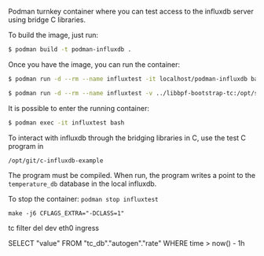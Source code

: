 Podman turnkey container where you can test access to the influxdb server using
bridge C libraries.

To build the image, just run:
```bash
$ podman build -t podman-influxdb .
```

Once you have the image, you can run the container:
```bash
$ podman run -d --rm --name influxtest -it localhost/podman-influxdb bash
```

```bash
$ podman run -d --rm --name influxtest -v ../libbpf-bootstrap-tc:/opt/shared/libbpf-bootstrap-tc -it --privileged --ulimit memlock=-1 localhost/podman-influxdb bash
```


It is possible to enter the running container:
```bash
$ podman exec -it influxtest bash
```

To interact with influxdb through the bridging libraries in C, use the test C
program in
```bash
/opt/git/c-influxdb-example
```

The program must be compiled. When run, the program writes a point to the
```temperature_db``` database in the local influxdb.

To stop the container: ```podman stop influxtest```

```make -j6 CFLAGS_EXTRA="-DCLASS=1"```


tc filter del dev eth0 ingress

SELECT "value" FROM "tc_db"."autogen"."rate" WHERE time > now() - 1h
